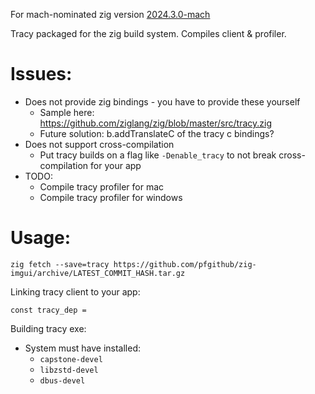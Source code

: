 For mach-nominated zig version [2024.3.0-mach](https://machengine.org/about/nominated-zig/#202430-mach)

Tracy packaged for the zig build system. Compiles client & profiler.

# Issues:

- Does not provide zig bindings - you have to provide these yourself
  - Sample here: https://github.com/ziglang/zig/blob/master/src/tracy.zig
  - Future solution: b.addTranslateC of the tracy c bindings?
- Does not support cross-compilation
  - Put tracy builds on a flag like `-Denable_tracy` to not break cross-compilation for your app
- TODO:
  - Compile tracy profiler for mac
  - Compile tracy profiler for windows

# Usage:

```
zig fetch --save=tracy https://github.com/pfgithub/zig-imgui/archive/LATEST_COMMIT_HASH.tar.gz
```

Linking tracy client to your app:

```zig
const tracy_dep = 
```

Building tracy exe:

- System must have installed:
  - `capstone-devel`
  - `libzstd-devel`
  - `dbus-devel`

